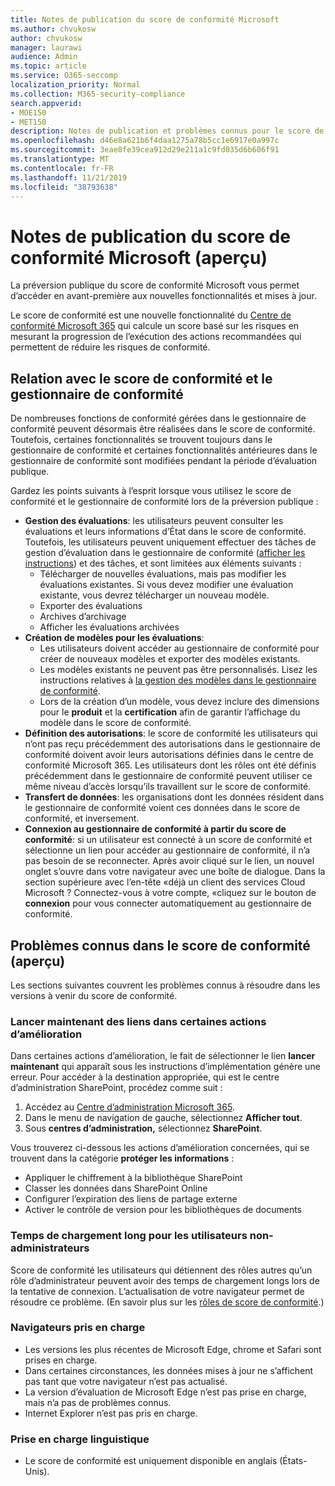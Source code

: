```yaml
---
title: Notes de publication du score de conformité Microsoft
ms.author: chvukosw
author: chvukosw
manager: laurawi
audience: Admin
ms.topic: article
ms.service: O365-seccomp
localization_priority: Normal
ms.collection: M365-security-compliance
search.appverid:
- MOE150
- MET150
description: Notes de publication et problèmes connus pour le score de conformité Microsoft (aperçu), une fonctionnalité du centre de conformité M365 qui permet de simplifier et d’automatiser les évaluations des risques.
ms.openlocfilehash: d46e8a621b6f4daa1275a78b5cc1e6917e0a997c
ms.sourcegitcommit: 3eae8fe39cea912d29e211a1c9fd035d6b606f91
ms.translationtype: MT
ms.contentlocale: fr-FR
ms.lasthandoff: 11/21/2019
ms.locfileid: "38793638"
---
```

# <a name="microsoft-compliance-score-preview-release-notes"></a>Notes de publication du score de conformité Microsoft (aperçu)

La préversion publique du score de conformité Microsoft vous permet d’accéder en avant-première aux nouvelles fonctionnalités et mises à jour.

Le score de conformité est une nouvelle fonctionnalité du [Centre de conformité Microsoft 365](microsoft-365-compliance-center.md) qui calcule un score basé sur les risques en mesurant la progression de l’exécution des actions recommandées qui permettent de réduire les risques de conformité.

## <a name="compliance-score-and-compliance-manager-relationship"></a>Relation avec le score de conformité et le gestionnaire de conformité

De nombreuses fonctions de conformité gérées dans le gestionnaire de conformité peuvent désormais être réalisées dans le score de conformité. Toutefois, certaines fonctionnalités se trouvent toujours dans le gestionnaire de conformité et certaines fonctionnalités antérieures dans le gestionnaire de conformité sont modifiées pendant la période d’évaluation publique. 

Gardez les points suivants à l’esprit lorsque vous utilisez le score de conformité et le gestionnaire de conformité lors de la préversion publique :

- **Gestion des évaluations**: les utilisateurs peuvent consulter les évaluations et leurs informations d’État dans le score de conformité. Toutefois, les utilisateurs peuvent uniquement effectuer des tâches de gestion d’évaluation dans le gestionnaire de conformité ([afficher les instructions](working-with-compliance-manager.md#assessments)) et des tâches, et sont limitées aux éléments suivants :
    - Télécharger de nouvelles évaluations, mais pas modifier les évaluations existantes. Si vous devez modifier une évaluation existante, vous devrez télécharger un nouveau modèle.
    - Exporter des évaluations
    - Archives d’archivage
    - Afficher les évaluations archivées
 - **Création de modèles pour les évaluations**: 
   - Les utilisateurs doivent accéder au gestionnaire de conformité pour créer de nouveaux modèles et exporter des modèles existants. 
   - Les modèles existants ne peuvent pas être personnalisés. Lisez les instructions relatives à [la gestion des modèles dans le gestionnaire de conformité](working-with-compliance-manager.md#templates).
   - Lors de la création d’un modèle, vous devez inclure des dimensions pour le **produit** et la **certification** afin de garantir l’affichage du modèle dans le score de conformité.
 - **Définition des autorisations**: le score de conformité les utilisateurs qui n’ont pas reçu précédemment des autorisations dans le gestionnaire de conformité doivent avoir leurs autorisations définies dans le centre de conformité Microsoft 365. Les utilisateurs dont les rôles ont été définis précédemment dans le gestionnaire de conformité peuvent utiliser ce même niveau d’accès lorsqu’ils travaillent sur le score de conformité.
- **Transfert de données**: les organisations dont les données résident dans le gestionnaire de conformité voient ces données dans le score de conformité, et inversement.
- **Connexion au gestionnaire de conformité à partir du score de conformité**: si un utilisateur est connecté à un score de conformité et sélectionne un lien pour accéder au gestionnaire de conformité, il n’a pas besoin de se reconnecter. Après avoir cliqué sur le lien, un nouvel onglet s’ouvre dans votre navigateur avec une boîte de dialogue. Dans la section supérieure avec l’en-tête «déjà un client des services Cloud Microsoft ? Connectez-vous à votre compte, «cliquez sur le bouton de **connexion** pour vous connecter automatiquement au gestionnaire de conformité.

## <a name="known-issues-in-compliance-score-preview"></a>Problèmes connus dans le score de conformité (aperçu)

Les sections suivantes couvrent les problèmes connus à résoudre dans les versions à venir du score de conformité.

### <a name="launch-now-links-in-certain-improvement-actions"></a>Lancer maintenant des liens dans certaines actions d’amélioration

Dans certaines actions d’amélioration, le fait de sélectionner le lien **lancer maintenant** qui apparaît sous les instructions d’implémentation génère une erreur. Pour accéder à la destination appropriée, qui est le centre d’administration SharePoint, procédez comme suit :

1. Accédez au [Centre d’administration Microsoft 365](https://admin.microsoft.com).
2. Dans le menu de navigation de gauche, sélectionnez **Afficher tout**.
3. Sous **centres d’administration,** sélectionnez **SharePoint**.

Vous trouverez ci-dessous les actions d’amélioration concernées, qui se trouvent dans la catégorie **protéger les informations** :
  - Appliquer le chiffrement à la bibliothèque SharePoint
  - Classer les données dans SharePoint Online
  - Configurer l’expiration des liens de partage externe
  - Activer le contrôle de version pour les bibliothèques de documents

### <a name="long-load-times-for-non-admin-users"></a>Temps de chargement long pour les utilisateurs non-administrateurs
Score de conformité les utilisateurs qui détiennent des rôles autres qu’un rôle d’administrateur peuvent avoir des temps de chargement longs lors de la tentative de connexion. L’actualisation de votre navigateur permet de résoudre ce problème. (En savoir plus sur les [rôles de score de conformité](compliance-score-setup.md#set-user-permissions-and-assign-roles).)

### <a name="supported-browsers"></a>Navigateurs pris en charge

- Les versions les plus récentes de Microsoft Edge, chrome et Safari sont prises en charge.
- Dans certaines circonstances, les données mises à jour ne s’affichent pas tant que votre navigateur n’est pas actualisé.
- La version d’évaluation de Microsoft Edge n’est pas prise en charge, mais n’a pas de problèmes connus.
- Internet Explorer n’est pas pris en charge.
 
### <a name="language-support"></a>Prise en charge linguistique

- Le score de conformité est uniquement disponible en anglais (États-Unis).